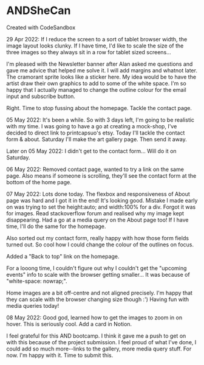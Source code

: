 # ANDSheCan

Created with CodeSandbox

29 Apr 2022:
If I reduce the screen to a sort of tablet browser width, the image layout looks clunky. If I have time, I'd like to scale the size of the three images so they always sit in a row for tablet sized screens...

I'm pleased with the Newsletter banner after Alan asked me questions and gave me advice that helped me solve it. I will add margins and whatnot later. The cramorant sprite looks like a sticker here. My idea would be to have the artist draw their own graphics to add to some of the white space. I'm so happy that I actually managed to change the outline colour for the email input and subscribe button.

Right. Time to stop fussing about the homepage. Tackle the contact page.

05 May 2022:
It's been a while. So with 3 days left, I'm going to be realistic with my time. I was going to have a go at creating a mock-shop, I've decided to direct link to printcapsuo's etsy. Today I'll tackle the contact form & about. Saturday I'll make the art gallery page. Then send it away.

Later on 05 May 2022:
I didn't get to the contact form... Will do it on Saturday.

06 May 2022:
Removed contact page, wanted to try a link on the same page. Also means if someone is scrolling, they'll see the contact form at the bottom of the home page.

07 May 2022:
Lots done today. The flexbox and responsiveness of About page was hard and I got it in the end! It's looking good. Mistake I made early on was trying to set the height:auto; and width:100% for a div. Forgot it was for images. Read stackoverflow forum and realised why my image kept disappearing. Had a go at a media query on the About page too! If I have time, I'll do the same for the homepage.

Also sorted out my contact form, really happy with how those form fields turned out. So cool how I could change the colour of the outlines on focus.

Added a "Back to top" link on the homepage.

For a looong time, I couldn't figure out why I couldn't get the "upcoming events" info to scale with the browser getting smaller... It was because of "white-space: nowrap;".

Home images are a bit off-centre and not aligned precisely. I'm happy that they can scale with the browser changing size though :') Having fun with media queries today!

08 May 2022:
Good god, learned how to get the images to zoom in on hover. This is seriously cool. Add a card in Notion.

I feel grateful for this AND bootcamp. I think it gave me a push to get on with this because of the project submission.
I feel proud of what I've done, I could add so much more--links to the gallery, more media query stuff. For now. I'm happy with it. Time to submit this.

